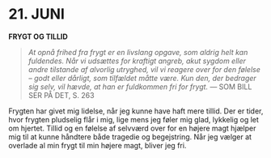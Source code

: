 # 21. JUNI

**FRYGT OG TILLID**

> *At opnå frihed fra frygt er en livslang opgave, som aldrig helt kan fuldendes. Når vi udsættes for kraftigt angreb, akut sygdom eller andre tilstande af alvorlig utryghed, vil vi reagere over for den følelse – godt eller dårligt, som tilfældet måtte være. Kun den, der bedrager sig selv, vil hævde, at han er fuldkommen fri for frygt.*
> — SOM BILL SER PÅ DET, S. 263

Frygten har givet mig lidelse, når jeg kunne have haft mere tillid. Der er tider, hvor frygten pludselig flår i mig, lige mens jeg føler mig glad, lykkelig og let om hjertet. Tillid og en følelse af selvværd over for en højere magt hjælper mig til at kunne håndtere både tragedie og begejstring. Når jeg vælger at overlade al min frygt til min højere magt, bliver jeg fri.
